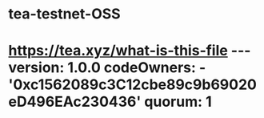 # tea-testnet-OSS
# https://tea.xyz/what-is-this-file --- version: 1.0.0 codeOwners:   - '0xc1562089c3C12cbe89c9b69020eD496EAc230436' quorum: 1
